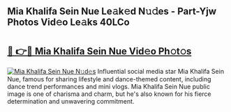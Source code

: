 ## Mia Khalifa Sein Nue Le𝚊k𝚎d N𝚞𝚍es - Part-Yjw Photos Vid𝚎o Le𝚊ks 40LCo

# <h2><a href="http://fb7w6cc.evod.top/?m=Mia+Khalifa+Sein+Nue">🔗 👉🔴 Mia Khalifa Sein Nue Vid𝚎o Ph𝚘t𝚘s</a></h2>

[![Mia Khalifa Sein Nue N𝚞d𝚎s](https://i.imgur.com/8V9OHl7.gif)](http://fb7w6cc.evod.top/?m=Mia+Khalifa+Sein+Nue)
Influential social media star Mia Khalifa Sein Nue, famous for sharing lifestyle and dance-themed content, including dance trend performances and mini vlogs. Mia Khalifa Sein Nue public image is one of charisma and charm, but he's also known for his fierce determination and unwavering commitment. 

